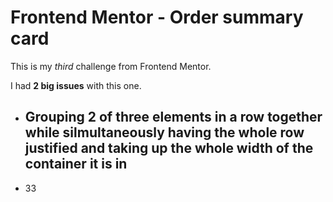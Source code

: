 # Frontend Mentor - Order summary card

This is my *third* challenge from Frontend Mentor.

I had **2 big issues** with this one.

- ## Grouping 2 of three elements in a row together while silmultaneously having the whole row justified and taking up the whole width of the container it is in
- 33
